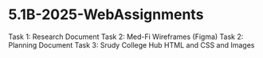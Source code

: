 # 5.1B-2025-WebAssignments
Task 1: Research Document
Task 2: Med-Fi Wireframes (Figma)
Task 2: Planning Document 
Task 3: Srudy College Hub HTML and CSS and Images
